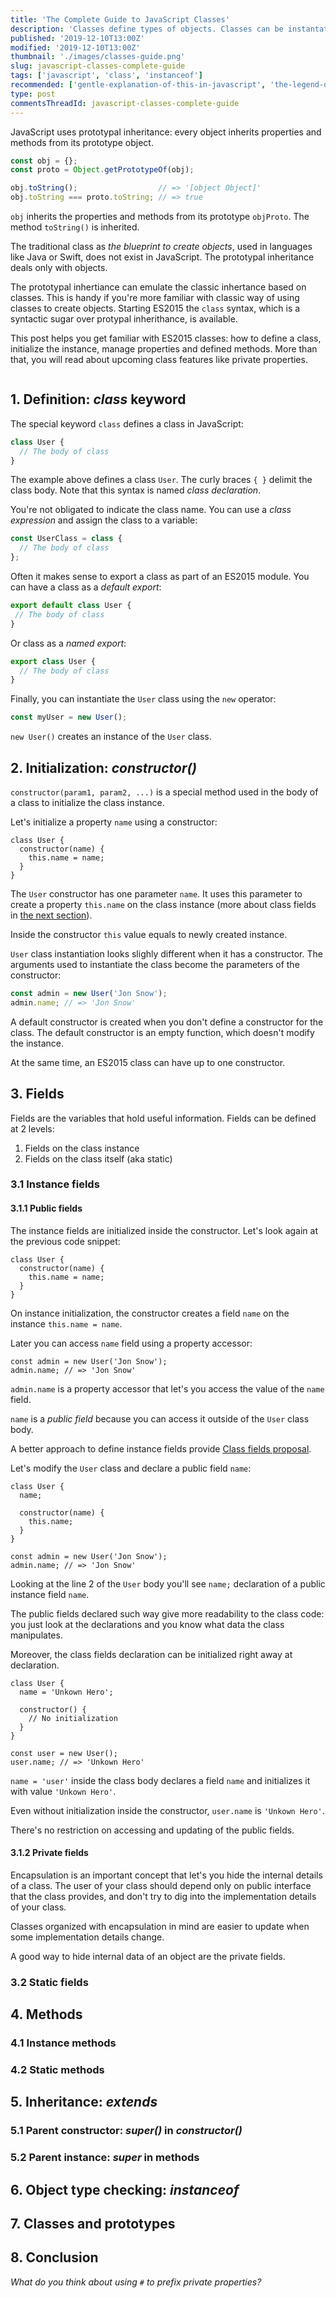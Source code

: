 ```yaml
---
title: 'The Complete Guide to JavaScript Classes'
description: 'Classes define types of objects. Classes can be instantated to create objects of that class.'
published: '2019-12-10T13:00Z'
modified: '2019-12-10T13:00Z'
thumbnail: './images/classes-guide.png'
slug: javascript-classes-complete-guide
tags: ['javascript', 'class', 'instanceof']
recommended: ['gentle-explanation-of-this-in-javascript', 'the-legend-of-javascript-equality-operator']
type: post
commentsThreadId: javascript-classes-complete-guide
---
```


JavaScript uses prototypal inheritance: every object inherits properties and methods from its prototype object.  

```javascript
const obj = {};
const proto = Object.getPrototypeOf(obj);

obj.toString();                  // => '[object Object]'
obj.toString === proto.toString; // => true
```

`obj` inherits the properties and methods from its prototype `objProto`. The method `toString()` is inherited.  

The traditional class as *the blueprint to create objects*, used in languages like Java or Swift, does not exist in JavaScript. The prototypal inheritance deals only with objects.  

The prototypal inhertiance can emulate the classic inhertance based on classes. This is handy if you're more familiar with classic way of using classes to create objects. Starting ES2015 the `class` syntax, which is a syntactic sugar over protypal inherithance, is available.  

This post helps you get familiar with ES2015 classes: how to define a class, initialize the instance, manage properties and defined methods. More than that, you will read about upcoming class features like private properties.  

```toc

```

## 1. Definition: *class* keyword

The special keyword `class` defines a class in JavaScript:

```javascript
class User {
  // The body of class
}
```

The example above defines a class `User`. The curly braces `{ }` delimit the class body. Note that this syntax is named *class declaration*.  

You're not obligated to indicate the class name. You can use a *class expression* and assign the class to a variable:

```javascript
const UserClass = class {
  // The body of class
};
```

Often it makes sense to export a class as part of an ES2015 module. You can have a class as a *default export*:

```javascript
export default class User {
 // The body of class
}
```

Or class as a *named export*:

```javascript
export class User {
  // The body of class
}
```

Finally, you can instantiate the `User` class using the `new` operator:  

```javascript
const myUser = new User();
```

`new User()` creates an instance of the `User` class.  

## 2. Initialization: *constructor()*

`constructor(param1, param2, ...)` is a special method used in the body of a class to initialize the class instance.  

Let's initialize a property `name` using a constructor:

```javascript{2-4}
class User {
  constructor(name) {
    this.name = name;
  }
}
```

The `User` constructor has one parameter `name`. It uses this parameter to create a property `this.name` on the class instance (more about class fields in [the next section](#3-fields)).  

Inside the constructor `this` value equals to newly created instance.  

`User` class instantiation looks slighly different when it has a constructor. The arguments used to instantiate the class become the parameters of the constructor: 

```javascript
const admin = new User('Jon Snow');
admin.name; // => 'Jon Snow'
```

A default constructor is created when you don't define a constructor for the class. The default constructor is an empty function, which doesn't modify the instance.  

At the same time, an ES2015 class can have up to one constructor.  

## 3. Fields

Fields are the variables that hold useful information. Fields can be defined at 2 levels:

1. Fields on the class instance
2. Fields on the class itself (aka static)

### 3.1 Instance fields

#### 3.1.1 Public fields

The instance fields are initialized inside the constructor. Let's look again at the previous code snippet:

```javascript{3}
class User {
  constructor(name) {
    this.name = name;
  }
}
```

On instance initialization, the constructor creates a field `name` on the instance `this.name = name`.  

Later you can access `name` field using a property accessor:

```javascript{2}
const admin = new User('Jon Snow');
admin.name; // => 'Jon Snow'
```

`admin.name` is a property accessor that let's you access the value of the `name` field. 

`name` is a *public field* because you can access it outside of the `User` class body.  

A better approach to define instance fields provide [Class fields proposal](https://github.com/tc39/proposal-class-fields).  

Let's modify the `User` class and declare a public field `name`:

```javascript{2}
class User {
  name;
  
  constructor(name) {
    this.name;
  }
}

const admin = new User('Jon Snow');
admin.name; // => 'Jon Snow'
```

Looking at the line 2 of the `User` body you'll see `name;` declaration of a public instance field `name`.  

The public fields declared such way give more readability to the class code: you just look at the declarations and you know what data the class manipulates.  

Moreover, the class fields declaration can be initialized right away at declaration.  

```javascript{2}
class User {
  name = 'Unkown Hero';

  constructor() {
    // No initialization
  }
}

const user = new User();
user.name; // => 'Unkown Hero'
```

`name = 'user'` inside the class body declares a field `name` and initializes it with value `'Unkown Hero'`.  

Even without initialization inside the constructor, `user.name` is `'Unkown Hero'`.  

There's no restriction on accessing and updating of the public fields.  

#### 3.1.2 Private fields

Encapsulation is an important concept that let's you hide the internal details of a class. The user of your class should depend only on public interface that the class provides, and don't try to dig into the implementation details of your class.  

Classes organized with encapsulation in mind are easier to update when some implementation details change.  

A good way to hide internal data of an object are the private fields.  

### 3.2 Static fields

## 4. Methods

### 4.1 Instance methods

### 4.2 Static methods

## 5. Inheritance: *extends*

### 5.1 Parent constructor: *super()* in *constructor()*

### 5.2 Parent instance: *super* in methods

## 6. Object type checking: *instanceof*

## 7. Classes and prototypes

## 8. Conclusion

*What do you think about using `#` to prefix private properties?*
